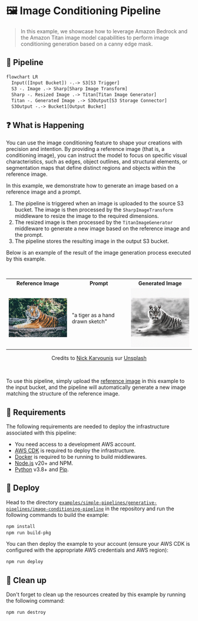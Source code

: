 # 🖼️ Image Conditioning Pipeline

> In this example, we showcase how to leverage Amazon Bedrock and the Amazon Titan image model capabilities to perform image conditioning generation based on a canny edge mask.

## :dna: Pipeline

```mermaid
flowchart LR
  Input([Input Bucket]) -.-> S3[S3 Trigger]
  S3 -. Image .-> Sharp[Sharp Image Transform]
  Sharp -. Resized Image .-> Titan[Titan Image Generator]
  Titan -. Generated Image .-> S3Output[S3 Storage Connector]
  S3Output -.-> Bucket1[Output Bucket]
```

## ❓ What is Happening

You can use the image conditioning feature to shape your creations with precision and intention. By providing a reference image (that is, a conditioning image), you can instruct the model to focus on specific visual characteristics, such as edges, object outlines, and structural elements, or segmentation maps that define distinct regions and objects within the reference image.

In this example, we demonstrate how to generate an image based on a reference image and a prompt.

1. The pipeline is triggered when an image is uploaded to the source S3 bucket. The image is then processed by the `SharpImageTransform` middleware to resize the image to the required dimensions.
2. The resized image is then processed by the `TitanImageGenerator` middleware to generate a new image based on the reference image and the prompt.
3. The pipeline stores the resulting image in the output S3 bucket.

Below is an example of the result of the image generation process executed by this example.

<br />
<p align="center">
  <table>
    <tr>
      <th>Reference Image</th>
      <th>Prompt</th>
      <th>Generated Image</th>
    </tr>
    <tr>
      <td>
        <img width="220" src="assets/original.jpg" alt="Original Image" />
      </td>
      <td>
        "a tiger as a hand drawn sketch"
      </td>
      <td>
        <img width="220" src="assets/result.png" alt="Generated Image" />
      </td>
    </tr>
  </table>
  <p align="center">Credits to <a href="https://unsplash.com/fr/@nickkarvounis?utm_content=creditCopyText&utm_medium=referral&utm_source=unsplash">Nick Karvounis</a> sur <a href="https://unsplash.com/fr/photos/tigre-orange-sur-sol-en-beton-gris--KNNQqX9rqY?utm_content=creditCopyText&utm_medium=referral&utm_source=unsplash">Unsplash</a></p>
</p>
<br />

To use this pipeline, simply upload the [reference image](./assets/original.jpg) in this example to the input bucket, and the pipeline will automatically generate a new image matching the structure of the reference image.

## 📝 Requirements

The following requirements are needed to deploy the infrastructure associated with this pipeline:

- You need access to a development AWS account.
- [AWS CDK](https://docs.aws.amazon.com/cdk/latest/guide/getting_started.html#getting_started_install) is required to deploy the infrastructure.
- [Docker](https://docs.docker.com/get-docker/) is required to be running to build middlewares.
- [Node.js](https://nodejs.org/en/download/) v20+ and NPM.
- [Python](https://www.python.org/downloads/) v3.8+ and [Pip](https://pip.pypa.io/en/stable/installation/).

## 🚀 Deploy

Head to the directory [`examples/simple-pipelines/generative-pipelines/image-conditioning-pipeline`](/examples/simple-pipelines/generative-pipelines/image-conditioning-pipeline) in the repository and run the following commands to build the example:

```bash
npm install
npm run build-pkg
```

You can then deploy the example to your account (ensure your AWS CDK is configured with the appropriate AWS credentials and AWS region):

```bash
npm run deploy
```

## 🧹 Clean up

Don't forget to clean up the resources created by this example by running the following command:

```bash
npm run destroy
```
